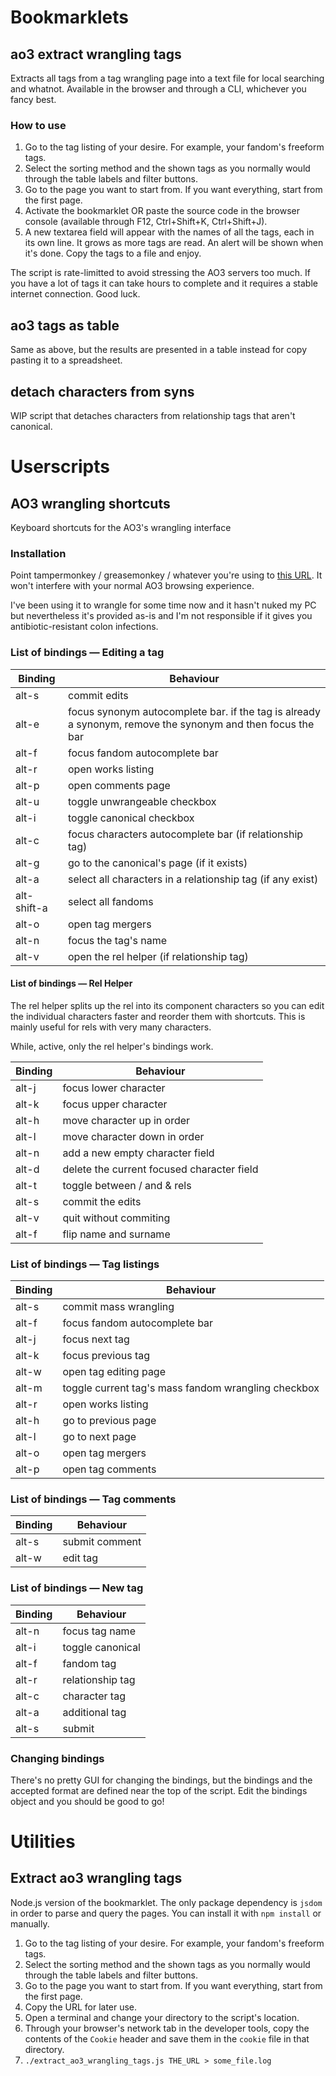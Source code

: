 # Bookmarklets

## ao3 extract wrangling tags

Extracts all tags from a tag wrangling page into a text file for local searching and whatnot. Available in the browser and through a CLI, whichever you fancy best.

### How to use

1. Go to the tag listing of your desire. For example, your fandom's freeform tags.
2. Select the sorting method and the shown tags as you normally would through the table labels and filter buttons.
3. Go to the page you want to start from. If you want everything, start from the first page.
4. Activate the bookmarklet OR paste the source code in the browser console (available through F12, Ctrl+Shift+K, Ctrl+Shift+J).
5. A new textarea field will appear with the names of all the tags, each in its own line. It grows as more tags are read. An alert will be shown when it's done. Copy the tags to a file and enjoy.

The script is rate-limitted to avoid stressing the AO3 servers too much. If you have a lot of tags it can take hours to complete and it requires a stable internet connection. Good luck.

## ao3 tags as table

Same as above, but the results are presented in a table instead for copy pasting it to a spreadsheet.

## detach characters from syns

WIP script that detaches characters from relationship tags that aren't canonical.

# Userscripts

## AO3 wrangling shortcuts

Keyboard shortcuts for the AO3's wrangling interface

### Installation

Point tampermonkey / greasemonkey / whatever you're using to [this URL](https://raw.githubusercontent.com/vaaas/ao3_wrangling_scripts/master/userscripts/ao3_wrangling_shortcuts.js). It won't interfere with your normal AO3 browsing experience.

I've been using it to wrangle for some time now and it hasn't nuked my PC but nevertheless it's provided as-is and I'm not responsible if it gives you antibiotic-resistant colon infections.

### List of bindings — Editing a tag

Binding | Behaviour
--- | ---
alt-s | commit edits
alt-e | focus synonym autocomplete bar. if the tag is already a synonym, remove the synonym and then focus the bar
alt-f | focus fandom autocomplete bar
alt-r | open works listing
alt-p | open comments page
alt-u | toggle unwrangeable checkbox
alt-i | toggle canonical checkbox
alt-c | focus characters autocomplete bar (if relationship tag)
alt-g | go to the canonical's page (if it exists)
alt-a | select all characters in a relationship tag (if any exist)
alt-shift-a | select all fandoms
alt-o | open tag mergers
alt-n | focus the tag's name
alt-v | open the rel helper (if relationship tag)

#### List of bindings — Rel Helper

The rel helper splits up the rel into its component characters so you can edit the individual characters faster and reorder them with shortcuts. This is mainly useful for rels with very many characters.

While, active, only the rel helper's bindings work.

Binding | Behaviour
--- | ---
alt-j | focus lower character
alt-k | focus upper character
alt-h | move character up in order
alt-l | move character down in order
alt-n | add a new empty character field
alt-d | delete the current focused character field
alt-t | toggle between / and & rels
alt-s | commit the edits
alt-v | quit without commiting
alt-f | flip name and surname

### List of bindings — Tag listings

Binding | Behaviour
--- | ---
alt-s | commit mass wrangling
alt-f | focus fandom autocomplete bar
alt-j | focus next tag
alt-k | focus previous tag
alt-w | open tag editing page
alt-m | toggle current tag's mass fandom wrangling checkbox
alt-r | open works listing
alt-h | go to previous page
alt-l | go to next page
alt-o | open tag mergers
alt-p | open tag comments

### List of bindings — Tag comments
Binding | Behaviour
--- | ---
alt-s | submit comment
alt-w | edit tag

### List of bindings — New tag
Binding | Behaviour
--- | ---
alt-n | focus tag name
alt-i | toggle canonical
alt-f | fandom tag
alt-r | relationship tag
alt-c | character tag
alt-a | additional tag
alt-s | submit

### Changing bindings

There's no pretty GUI for changing the bindings, but the bindings and the accepted format are defined near the top of the script. Edit the bindings object and you should be good to go!

# Utilities

## Extract ao3 wrangling tags

Node.js version of the bookmarklet. The only package dependency is `jsdom` in order to parse and query the pages. You can install it with `npm install` or manually.

1. Go to the tag listing of your desire. For example, your fandom's freeform tags.
2. Select the sorting method and the shown tags as you normally would through the table labels and filter buttons.
3. Go to the page you want to start from. If you want everything, start from the first page.
4. Copy the URL for later use.
5. Open a terminal and change your directory to the script's location.
6. Through your browser's network tab in the developer tools, copy the contents of the `Cookie` header and save them in the `cookie` file in that directory.
7. `./extract_ao3_wrangling_tags.js THE_URL > some_file.log`

##
